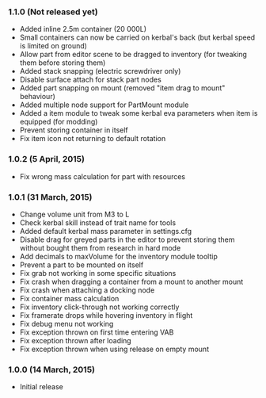 ### 1.1.0 (Not released yet)
- Added inline 2.5m container (20 000L)
- Small containers can now be carried on kerbal's back (but kerbal speed is limited on ground)
- Allow part from editor scene to be dragged to inventory (for tweaking them before storing them)
- Added stack snapping (electric screwdriver only)
- Disable surface attach for stack part nodes
- Added part snapping on mount (removed "item drag to mount" behaviour)
- Added multiple node support for PartMount module  
- Added a item module to tweak some kerbal eva parameters when item is equipped (for modding)
- Prevent storing container in itself
- Fix item icon not returning to default rotation 

### 1.0.2 (5 April, 2015)
- Fix wrong mass calculation for part with resources 

### 1.0.1 (31 March, 2015)
- Change volume unit from M3 to L
- Check kerbal skill instead of trait name for tools
- Added default kerbal mass parameter in settings.cfg
- Disable drag for greyed parts in the editor to prevent storing them without bought them from research in hard mode
- Add decimals to maxVolume for the inventory module tooltip
- Prevent a part to be mounted on itself
- Fix grab not working in some specific situations
- Fix crash when dragging a container from a mount to another mount
- Fix crash when attaching a docking node
- Fix container mass calculation
- Fix inventory click-through not working correctly
- Fix framerate drops while hovering inventory in flight
- Fix debug menu not working
- Fix exception thrown on first time entering VAB
- Fix exception thrown after loading
- Fix exception thrown when using release on empty mount

### 1.0.0 (14 March, 2015)
- Initial release